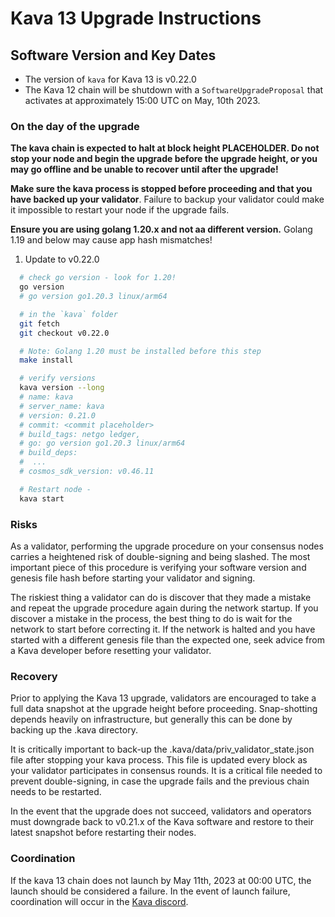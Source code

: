 # Kava 13 Upgrade Instructions

## Software Version and Key Dates

- The version of `kava` for Kava 13 is v0.22.0
- The Kava 12 chain will be shutdown with a `SoftwareUpgradeProposal` that activates at approximately 15:00 UTC on May, 10th 2023.

### On the day of the upgrade

**The kava chain is expected to halt at block height **PLACEHOLDER**. Do not stop your node and begin the upgrade before the upgrade height, or you may go offline and be unable to recover until after the upgrade!**

**Make sure the kava process is stopped before proceeding and that you have backed up your validator**. Failure to backup your validator could make it impossible to restart your node if the upgrade fails.

**Ensure you are using golang 1.20.x and not aa different version.** Golang 1.19 and below may cause app hash mismatches!

1. Update to v0.22.0

```sh
  # check go version - look for 1.20!
  go version
  # go version go1.20.3 linux/arm64

  # in the `kava` folder
  git fetch
  git checkout v0.22.0

  # Note: Golang 1.20 must be installed before this step
  make install

  # verify versions
  kava version --long
  # name: kava
  # server_name: kava
  # version: 0.21.0
  # commit: <commit placeholder>
  # build_tags: netgo ledger,
  # go: go version go1.20.3 linux/arm64
  # build_deps:
  #  ...
  # cosmos_sdk_version: v0.46.11

  # Restart node -
  kava start
```

### Risks

As a validator, performing the upgrade procedure on your consensus nodes carries a heightened risk of double-signing and being slashed. The most important piece of this procedure is verifying your software version and genesis file hash before starting your validator and signing.

The riskiest thing a validator can do is discover that they made a mistake and repeat the upgrade procedure again during the network startup. If you discover a mistake in the process, the best thing to do is wait for the network to start before correcting it. If the network is halted and you have started with a different genesis file than the expected one, seek advice from a Kava developer before resetting your validator.

### Recovery

Prior to applying the Kava 13 upgrade, validators are encouraged to take a full data snapshot at the upgrade height before proceeding. Snap-shotting depends heavily on infrastructure, but generally this can be done by backing up the .kava directory.

It is critically important to back-up the .kava/data/priv_validator_state.json file after stopping your kava process. This file is updated every block as your validator participates in consensus rounds. It is a critical file needed to prevent double-signing, in case the upgrade fails and the previous chain needs to be restarted.

In the event that the upgrade does not succeed, validators and operators must downgrade back to v0.21.x of the Kava software and restore to their latest snapshot before restarting their nodes.

### Coordination

If the kava 13 chain does not launch by May 11th, 2023 at 00:00 UTC, the launch should be considered a failure. In the event of launch failure, coordination will occur in the [Kava discord](https://discord.com/invite/kQzh3Uv).